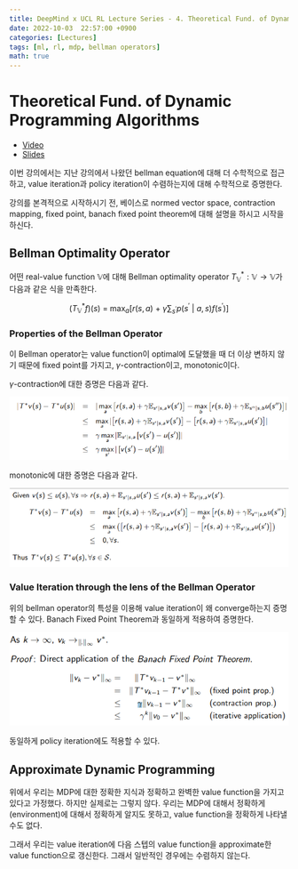 ```yaml
---
title: DeepMind x UCL RL Lecture Series - 4. Theoretical Fund. of Dynamic Programming Algorithms
date: 2022-10-03  22:57:00 +0900
categories: [Lectures]
tags: [ml, rl, mdp, bellman operators]
math: true
---
```


# Theoretical Fund. of Dynamic Programming Algorithms

- [Video](https://www.youtube.com/watch?v=XpbLq7rIJAA&list=PLqYmG7hTraZDVH599EItlEWsUOsJbAodm&index=4&ab_channel=DeepMind)
- [Slides](https://storage.googleapis.com/deepmind-media/UCL%20x%20DeepMind%202021/Lecture%204%20-%20Theoretical%20Fundamentals%20of%20DP%20Algorithms.pdf)


이번 강의에서는 지난 강의에서 나왔던 bellman equation에 대해 더 수학적으로 접근하고, value iteration과 policy iteration이 수렴하는지에 대해 수학적으로 증명한다.

강의를 본격적으로 시작하시기 전, 베이스로 normed vector space, contraction mapping, fixed point, banach fixed point theorem에 대해 설명을 하시고 시작을 하신다.


## Bellman Optimality Operator

어떤 real-value function $\mathbb{V}$에 대해 Bellman optimality operator $T_\mathbb{V}^* : \mathbb{V} \rightarrow \mathbb{V}$가 다음과 같은 식을 만족한다.

$$
(T_\mathbb{V}^*f)(s)\ =\ \max_a \Biggl [r(s,a)\ +\ \gamma \sum_{s^\prime}p(s^\prime\ |\ a, s)f(s^\prime) \Biggr]
$$

### Properties of the Bellman Operator

이 Bellman operator는 value function이 optimal에 도달했을 때 더 이상 변하지 않기 때문에 fixed point를 가지고, $\gamma$-contraction이고, monotonic이다.

$\gamma$-contraction에 대한 증명은 다음과 같다.

![gamma-contraction proof](/assets/images/gamma-contraction_proof.PNG)

monotonic에 대한 증명은 다음과 같다.

![monotonic proof](/assets/images/monotonic_proof.PNG)

### Value Iteration through the lens of the Bellman Operator

위의 bellman operator의 특성을 이용해 value iteration이 왜 converge하는지 증명할 수 있다. Banach Fixed Point Theorem과 동일하게 적용하여 증명한다.

![monotonic proof](/assets/images/value_iteration_proof.PNG)

동일하게 policy iteration에도 적용할 수 있다.


## Approximate Dynamic Programming

위에서 우리는 MDP에 대한 정확한 지식과 정확하고 완벽한 value function을 가지고 있다고 가정했다. 하지만 실제로는 그렇지 않다. 우리는 MDP에 대해서 정확하게(environment)에 대해서 정확하게 알지도 못하고, value function을 정확하게 나타낼 수도 없다.

그래서 우리는 value iteration에 다음 스텝의 value function을 approximate한 value function으로 갱신한다. 그래서 일반적인 경우에는 수렴하지 않는다.

